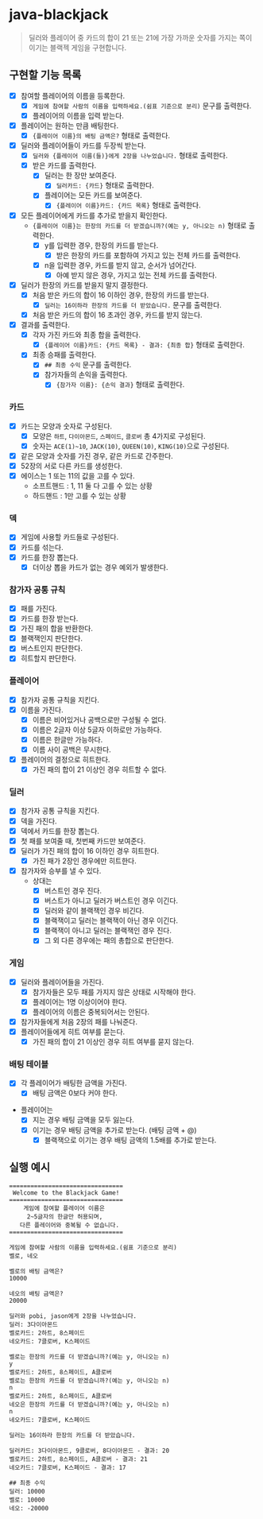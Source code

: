 # java-blackjack

> 딜러와 플레이어 중 카드의 합이 21 또는 21에 가장 가까운 숫자를 가지는 쪽이 이기는 블랙젝 게임을 구현합니다.

## 구현할 기능 목록

- [x] 참여할 플레이어의 이름을 등록한다.
    - [x] `게임에 참여할 사람의 이름을 입력하세요.(쉼표 기준으로 분리)` 문구를 출력한다.
    - [x] 플레이어의 이름을 입력 받는다.
- [x] 플레이어는 원하는 만큼 배팅한다.
    - [x] `{플레이어 이름}의 배팅 금액은?` 형태로 출력한다.
- [x] 딜러와 플레이어들이 카드를 두장씩 받는다.
    - [x] `딜러와 {플레이어 이름(들)}에게 2장을 나누었습니다.` 형태로 출력한다.
    - [x] 받은 카드를 출력한다.
        - [x] 딜러는 한 장만 보여준다.
            - [x] `딜러카드: {카드}` 형태로 출력한다.
        - [x] 플레이어는 모든 카드를 보여준다.
            - [x] `{플레이어 이름}카드: {카드 목록}` 형태로 출력한다.
- [x] 모든 플레이어에게 카드를 추가로 받을지 확인한다.
    - `{플레이어 이름}는 한장의 카드를 더 받겠습니까?(예는 y, 아니오는 n)` 형태로 출력한다.
        - [x] y를 입력한 경우, 한장의 카드를 받는다.
            - [x] 받은 한장의 카드를 포함하여 가지고 있는 전체 카드를 출력한다.
        - [x] n을 입력한 경우, 카드를 받지 않고, 순서가 넘어간다.
            - [x] 아예 받지 않은 경우, 가지고 있는 전체 카드를 출력한다.
- [x] 딜러가 한장의 카드를 받을지 말지 결정한다.
    - [x] 처음 받은 카드의 합이 16 이하인 경우, 한장의 카드를 받는다.
        - [x] `딜러는 16이하라 한장의 카드를 더 받았습니다.` 문구를 출력한다.
    - [x] 처음 받은 카드의 합이 16 초과인 경우, 카드를 받지 않는다.
- [X] 결과를 출력한다.
    - [x] 각자 가진 카드와 최종 합을 출력한다.
        - [x] `{플레이어 이름}카드: {카드 목록} - 결과: {최종 합}` 형태로 출력한다.
    - [x] 최종 승패를 출력한다.
        - [x] `## 최종 수익` 문구를 출력한다.
        - [x] 참가자들의 손익을 출력한다.
            - [x] `{참가자 이름}: {손익 결과}` 형태로 출력한다.

### 카드

- [x] 카드는 모양과 숫자로 구성된다.
    - [x] 모양은 `하트`, `다이아몬드`, `스페이드`, `클로버` 총 4가지로 구성된다.
    - [x] 숫자는 `ACE(1)~10`, `JACK(10)`, `QUEEN(10)`, `KING(10)`으로 구성된다.
- [x] 같은 모양과 숫자를 가진 경우, 같은 카드로 간주한다.
- [x] 52장의 서로 다른 카드를 생성한다.
- [x] 에이스는 1 또는 11의 값을 고를 수 있다.
    - 소프트핸드 : 1, 11 둘 다 고를 수 있는 상황
    - 하드핸드 : 1만 고를 수 있는 상황

### 덱

- [x] 게임에 사용할 카드들로 구성된다.
- [x] 카드를 섞는다.
- [x] 카드를 한장 뽑는다.
    - [x] 더이상 뽑을 카드가 없는 경우 예외가 발생한다.

### 참가자 공통 규칙

- [x] 패를 가진다.
- [x] 카드를 한장 받는다.
- [x] 가진 패의 합을 반환한다.
- [x] 블랙잭인지 판단한다.
- [x] 버스트인지 판단한다.
- [x] 히트할지 판단한다.

### 플레이어

- [x] 참가자 공통 규칙을 지킨다.
- [x] 이름을 가진다.
    - [x] 이름은 비어있거나 공백으로만 구성될 수 없다.
    - [x] 이름은 2글자 이상 5글자 이하로만 가능하다.
    - [x] 이름은 한글만 가능하다.
    - [x] 이름 사이 공백은 무시한다.
- [x] 플레이어의 결정으로 히트한다.
    - [x] 가진 패의 합이 21 이상인 경우 히트할 수 없다.

### 딜러

- [x] 참가자 공통 규칙을 지킨다.
- [x] 덱을 가진다.
- [x] 덱에서 카드를 한장 뽑는다.
- [x] 첫 패를 보여줄 때, 첫번째 카드만 보여준다.
- [x] 딜러가 가진 패의 합이 16 이하인 경우 히트한다.
    - [x] 가진 패가 2장인 경우에만 히트한다.
- [x] 참가자와 승부를 낼 수 있다.
    - 상대는
        - [x] 버스트인 경우 진다.
        - [x] 버스트가 아니고 딜러가 버스트인 경우 이긴다.
        - [x] 딜러와 같이 블랙잭인 경우 비긴다.
        - [x] 블랙잭이고 딜러는 블랙잭이 아닌 경우 이긴다.
        - [x] 블랙잭이 아니고 딜러는 블랙잭인 경우 진다.
        - [x] 그 외 다른 경우에는 패의 총합으로 판단한다.

### 게임

- [x] 딜러와 플레이어들을 가진다.
    - [x] 참가자들은 모두 패를 가지지 않은 상태로 시작해야 한다.
    - [x] 플레이어는 1명 이상이어야 한다.
    - [x] 플레이어의 이름은 중복되어서는 안된다.
- [x] 참가자들에게 처음 2장의 패를 나눠준다.
- [x] 플레이어들에게 히트 여부를 묻는다.
    - [x] 가진 패의 합이 21 이상인 경우 히트 여부를 묻지 않는다.

### 배팅 테이블

- [x] 각 플레이어가 배팅한 금액을 가진다.
    - [x] 배팅 금액은 0보다 커야 한다.
- 플레이어는
    - [x] 지는 경우 배팅 금액을 모두 잃는다.
    - [x] 이기는 경우 배팅 금액을 추가로 받는다. (배팅 금액 + @)
        - [X] 블랙잭으로 이기는 경우 배팅 금액의 1.5배를 추가로 받는다.

## 실행 예시

```text
================================
 Welcome to the Blackjack Game!
================================
    게임에 참여할 플레이어 이름은
     2~5글자의 한글만 허용되며,
   다른 플레이어와 중복될 수 없습니다.
================================

게임에 참여할 사람의 이름을 입력하세요.(쉼표 기준으로 분리)
벨로, 네오

벨로의 배팅 금액은?
10000

네오의 배팅 금액은?
20000

딜러와 pobi, jason에게 2장을 나누었습니다.
딜러: 3다이아몬드
벨로카드: 2하트, 8스페이드
네오카드: 7클로버, K스페이드

벨로는 한장의 카드를 더 받겠습니까?(예는 y, 아니오는 n)
y
벨로카드: 2하트, 8스페이드, A클로버
벨로는 한장의 카드를 더 받겠습니까?(예는 y, 아니오는 n)
n
벨로카드: 2하트, 8스페이드, A클로버
네오은 한장의 카드를 더 받겠습니까?(예는 y, 아니오는 n)
n
네오카드: 7클로버, K스페이드

딜러는 16이하라 한장의 카드를 더 받았습니다.

딜러카드: 3다이아몬드, 9클로버, 8다이아몬드 - 결과: 20
벨로카드: 2하트, 8스페이드, A클로버 - 결과: 21
네오카드: 7클로버, K스페이드 - 결과: 17

## 최종 수익
딜러: 10000
벨로: 10000 
네오: -20000
```
